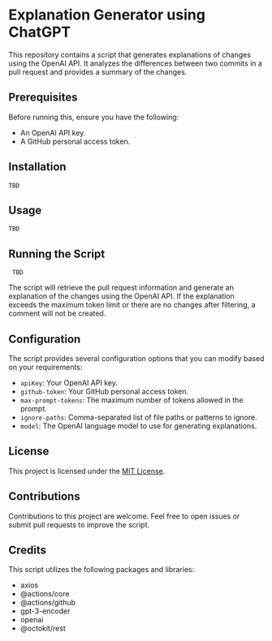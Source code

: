 # Explanation Generator using ChatGPT

This repository contains a script that generates explanations of changes using the OpenAI API. It analyzes the differences between two commits in a pull request and provides a summary of the changes.

## Prerequisites

Before running this, ensure you have the following:

- An OpenAI API key.
- A GitHub personal access token.

## Installation

   ```
   TBD
   ```

## Usage

   ```
   TBD
   ```

## Running the Script

```
 TBD
```

The script will retrieve the pull request information and generate an explanation of the changes using the OpenAI API. If the explanation exceeds the maximum token limit or there are no changes after filtering, a comment will not be created.

## Configuration

The script provides several configuration options that you can modify based on your requirements:

- `apiKey`: Your OpenAI API key.
- `github-token`: Your GitHub personal access token.
- `max-prompt-tokens`: The maximum number of tokens allowed in the prompt.
- `ignore-paths`: Comma-separated list of file paths or patterns to ignore.
- `model`: The OpenAI language model to use for generating explanations.

## License

This project is licensed under the [MIT License](LICENSE).

## Contributions

Contributions to this project are welcome. Feel free to open issues or submit pull requests to improve the script.

## Credits

This script utilizes the following packages and libraries:

- axios
- @actions/core
- @actions/github
- gpt-3-encoder
- openai
- @octokit/rest